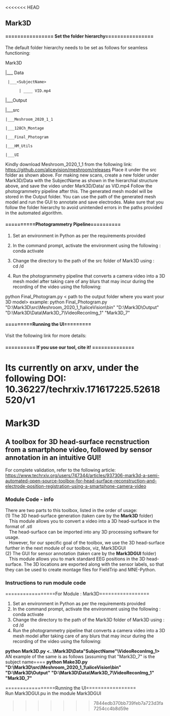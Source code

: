 <<<<<<< HEAD
## Mark3D

#### ================ Set the folder hierarchy================ 
The default folder hierarchy needs to be set as follows for seamless functioning:

Mark3D

|___ Data

     |___<SubjectName>
     
          | ____ VID.mp4
          
|___Output

|___src

    |___Meshroom_2020_1_1
    
    |___128Ch_Montage
    
    |___Final_Photogram
    
    |___HM_Utils
    
    |___UI

Kindly download Meshroom_2020_1_1 from the following link: https://github.com/alicevision/meshroom/releases
Place it under the src folder as shown above.
For making new scans, create a new folder under Mark3D/Data with the SubjectName as shown in the hierarchial structure above, and save the video under Mark3D/Data/<SubjectName> as VID.mp4
Follow the photogrammetry pipeline after this. The generated mesh model will be stored in the Output folder. You can use the path of the generated mesh model and run the GUI to annotate and save electrodes.
Make sure that you follow the folder hierarchy to avoid unintended errors in the paths provided in the automated algorithm. 

#### ==========Photogrammetry Pipeline==========
1. Set an environment in Python as per the requirements provided

2. In the command prompt, activate the environment using the following : 
conda activate <env name>

3. Change the directory to the path of the src folder of Mark3D using :  
cd /d <path>

4. Run the photogrammetry pipeline that converts a camera video into a 3D mesh model after taking care of any blurs that may incur during the recording of the video using the following:  

python Final_Photogram.py <path to the bin folder of MeshRoom>  < path to the output folder where you want your 3D model> <Path to videoReconImg_1> <SubjectName>
example: 
python Final_Photogram.py "D:\Mark3D\src\Meshroom_2020_1_1\aliceVision\bin" "D:\Mark3D\Output" "D:\Mark3D\Data\Mark3D_7\VideoReconImg_1" "Mark3D_7"

#### =========Running the UI=========
Visit the following link for more details: 




#### ========== If you use our tool, cite it! ==============
Its currently on arxv, under the following DOI: 10.36227/techrxiv.171617225.52618520/v1
=======
# Mark3D
## A toolbox for 3D head-surface recnstruction from a smartphone video, followed by sensor annotation in an intuitive GUI!
For complete validation, refer to the following article: https://www.techrxiv.org/users/747344/articles/937306-mark3d-a-semi-automated-open-source-toolbox-for-head-surface-reconstruction-and-electrode-position-registration-using-a-smartphone-camera-video


### Module Code - info
There are two parts to this toolbox, listed in the order of usage:  
(1) The 3D head-surface generation (taken care by the **Mark3D** folder)  
&nbsp;     &nbsp;This module allows you to convert a video into a 3D head-surface in the format of .stl  
&nbsp;     &nbsp;The head-surface can be imported into any 3D processing software for usage.  
&nbsp;     &nbsp;However, for our specific goal of the toolbox, we use the 3D head-surface further in the next module of our toolbox, viz, Mark3DGUI  
(2) The GUI for sensor annotation (taken care by the **Mark3DGUI** folder)  
&nbsp;     &nbsp;This module allows you to mark standard EEG positions in the 3D head-surface. The 3D locations are exported along with the sensor labels, so that they can be used to create montage files for FieldTrip and MNE-Python.  

### Instructions to run module code
=================For Module : Mark3D=================  
1. Set an environment in Python as per the requirements provided
2. In the command prompt, activate the environment using the following : 
conda activate <env name>
3. Change the directory to the path of the Mark3D folder of Mark3D using :  
cd /d <path>
4. Run the photogrammetry pipeline that converts a camera video into a 3D mesh model after taking care of any blurs that may incur during the recording of the video using the following:

**python Mark3D.py <aliceVision bin path> <Output folder path> <..\Mark3D\Data\"SubjectName"\VideoReconImg_1> <SubjectName>**
AN example of the same is as follows (assuming that "Mark3D_7" is the subject name====
**python Make3D.py "D:\Mark3D\src\Meshroom_2020_1_1\aliceVision\bin" "D:\Mark3D\Output" "D:\Mark3D\Data\Mark3D_7\VideoReconImg_1" "Mark3D_7"**

=================Running the UI=================  
Run Mark3DGUI.pu in the module Mark3DGUI

>>>>>>> 7844edb370bb739feb7a723d3fa7254cc4b8d59e
